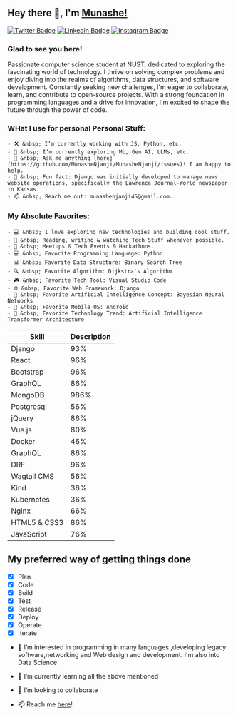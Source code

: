 ## Hey there 👋, I'm [Munashe!](https://github.com/MunasheNjanji/)

[![Twitter Badge](https://img.shields.io/badge/-Twitter-00acee?style=flat-square&logo=Twitter&logoColor=white)](https://twitter.com/munashe_njanji)
[![Linkedin Badge](https://img.shields.io/badge/-LinkedIn-0e76a8?style=flat-square&logo=Linkedin&logoColor=white)](https://linkedin.com/in/https://www.linkedin.com/in/munashe-njanji-9ab254174/)
[![Instagram Badge](https://img.shields.io/badge/-Instagram-e4405f?style=flat-square&logo=Instagram&logoColor=white)](https://instagram.com/MunasheNjanji/)

### Glad to see you here! &nbsp;

Passionate computer science student at NUST, dedicated to exploring the fascinating world of technology. I thrive on solving complex problems and enjoy diving into the realms of algorithms, data structures, and software development. Constantly seeking new challenges, I'm eager to collaborate, learn, and contribute to open-source projects. With a strong foundation in programming languages and a drive for innovation, I'm excited to shape the future through the power of code.

### WHat I use for personal Personal Stuff:
   
    - 🛠 &nbsp; I’m currently working with JS, Python, etc.
    - 🚀 &nbsp; I’m currently exploring ML, Gen AI, LLMs, etc.
    - 💬 &nbsp; Ask me anything [here](https://github.com/MunasheNjanji/MunasheNjanji/issues)! I am happy to help.
    - 👾 &nbsp; Fun fact: Django was initially developed to manage news website operations, specifically the Lawrence Journal-World newspaper in Kansas.
    - 📫 &nbsp; Reach me out: munashenjanji45@gmail.com.
### My Absolute Favorites:
    
    - 💻 &nbsp; I love exploring new technologies and building cool stuff.
    - 📰 &nbsp; Reading, writing & watching Tech Stuff whenever possible.
    - 🍕 &nbsp; Meetups & Tech Events & Hackathons.
    - 💻 &nbsp; Favorite Programming Language: Python
    - 📊 &nbsp; Favorite Data Structure: Binary Search Tree
    - 🔍 &nbsp; Favorite Algorithm: Dijkstra's Algorithm
    - 🎮 &nbsp; Favorite Tech Tool: Visual Studio Code
    - 🌐 &nbsp; Favorite Web Framework: Django
    - 🤖 &nbsp; Favorite Artificial Intelligence Concept: Bayesian Neural Networks
    - 📱 &nbsp; Favorite Mobile OS: Android
    - 🚀 &nbsp; Favorite Technology Trend: Artificial Intelligence Transformer Architecture
      
| Skill | Description |
| ----------- | ----------- |
| Django | 93% |
| React | 96% | 
| Bootstrap | 96% |
| GraphQL | 86% |
| MongoDB | 986% |
| Postgresql | 56% |
| jQuery | 86% |
| Vue.js | 80% |
| Docker | 46% |
| GraphQL | 86% |
| DRF | 96% |
| Wagtail CMS | 56% |
| Kind | 36% |
| Kubernetes | 36% |
| Nginx | 66% |
| HTML5 & CSS3 | 86% |
| JavaScript | 76% |

## My preferred way of getting things done

- [x] Plan
- [x] Code
- [x] Build 
- [x] Test
- [x] Release
- [x] Deploy
- [x] Operate
- [x] Iterate

- 👀 I’m interested in programming in many languages ,developing legacy software,networking and Web design and development. I'm also into Data Science  

- 🌱 I’m currently learning all the above mentioned 
- 💞️ I’m looking to collaborate 
- 📫 Reach me  [here](munashenjanji45@gmail.com)!

<!---
MunasheNjanji/MunasheNjanji is a ✨ special ✨ repository because its `README.md` (this file) appears on your GitHub profile.
You can click the Preview link to take a look at your changes.
--->
